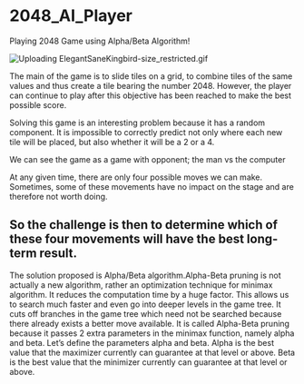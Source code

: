 # 2048_AI_Player
Playing 2048 Game using Alpha/Beta Algorithm!

![Uploading ElegantSaneKingbird-size_restricted.gif]()


The main of the game is to slide tiles on a grid, to combine tiles of the same values and thus create a tile bearing the number 2048.
However, the player can continue to play after this objective has been reached to make the best possible score.

Solving this game is an interesting problem because it has a random component.
It is impossible to correctly predict not only where each new tile will be placed, but also whether it will be a 2 or a 4. 

We can see the game as a game with opponent; the man vs the computer

At any given time, there are only four possible moves we can make. Sometimes, some of these movements have no impact on the stage and are therefore not worth doing.

## So the challenge is then to determine which of these four movements will have the best long-term result.

The solution proposed is Alpha/Beta algorithm.Alpha-Beta pruning is not actually a new algorithm, rather an optimization technique for minimax algorithm. It reduces the computation time by a huge factor. This allows us to search much faster and even go into deeper levels in the game tree. It cuts off branches in the game tree which need not be searched because there already exists a better move available. It is called Alpha-Beta pruning because it passes 2 extra parameters in the minimax function, namely alpha and beta.
Let’s define the parameters alpha and beta. 
Alpha is the best value that the maximizer currently can guarantee at that level or above. 
Beta is the best value that the minimizer currently can guarantee at that level or above.
